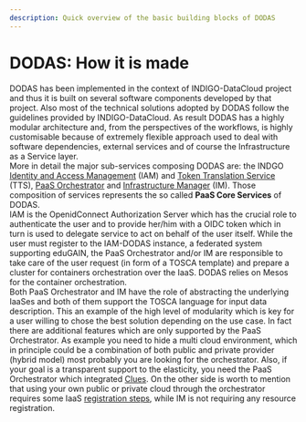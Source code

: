 ```yaml
---
description: Quick overview of the basic building blocks of DODAS
---
```


# DODAS: How it is made

DODAS has been implemented in the context of INDIGO-DataCloud project and thus it is built on several software components developed by that project. Also most of the technical solutions adopted by DODAS follow the guidelines provided by INDIGO-DataCloud. As result DODAS has a highly modular architecture and, from the perspectives of the workflows, is highly customisable because of extremely flexible approach used to deal with software dependencies, external services and of course the Infrastructure as a Service layer.  
More in detail the major sub-services composing DODAS are:  the INDGO [Identity and Access Management](https://indigo-iam.github.io/docs/v/current/) \(IAM\) and [Token Translation Service](https://legacy.gitbook.com/book/indigo-dc/wattson/details) \(TTS\), [PaaS Orchestrator](https://legacy.gitbook.com/book/indigo-dc/indigo-paas-orchestrator/details) and [Infrastructure Manager](http://imdocs.readthedocs.io/) \(IM\). Those composition of services represents the so called **PaaS Core Services** of DODAS.  
IAM is the OpenidConnect Authorization Server which has the crucial role to authenticate the user and to provide her/him with a OIDC token which in turn is used to delegate service to act on behalf of the user itself. While the user must register to the IAM-DODAS instance, a federated system supporting eduGAIN, the PaaS Orchestrator and/or IM are responsible to take care of the user request \(in form of a TOSCA template\) and prepare a cluster for containers orchestration over the IaaS. DODAS relies on Mesos for the container orchestration.   
Both PaaS Orchestrator and IM have the role of abstracting the underlying IaaSes and both of them support the TOSCA language for input data description. This an example of the high level of modularity which is key for a user willing to chose the best solution depending on the use case. In fact there are additional features which are only supported by the PaaS Orchestrator. As example you need to hide a multi cloud environment, which in principle could be a combination of both public and private provider \(hybrid model\) most probably you are looking for the orchestrator. Also, if your goal is a transparent support to the elasticity, you need the PaaS Orchestrator which integrated [Clues](https://legacy.gitbook.com/book/indigo-dc/clues-indigo/details). On the other side is worth to mention that using your own public or private cloud through the orchestrator requires some IaaS [registration steps](https://dodas.gitbook.io/dynamic-on-demand-analysis-service/~/edit/drafts/-LEDKwAyU8rRIV1lDMsb/using-dodas-with-external-providers), while IM is not requiring any resource registration. 


